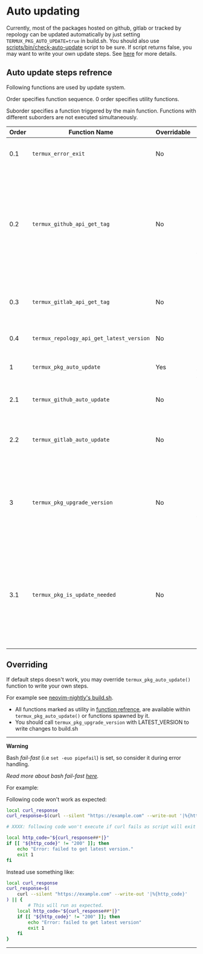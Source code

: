 # Auto updating

Currently, most of the packages hosted on github, gitlab or tracked by repology can be updated automatically by just setting `TERMUX_PKG_AUTO_UPDATE=true` in build.sh. You should also use [scripts/bin/check-auto-update](https://github.com/termux/termux-packages/blob/master/scripts/bin/check-auto-update) script to be sure.
If script returns false, you may want to write your own update steps. See [here](#Overriding) for more details.

## Auto update steps refrence

Following functions are used by update system.

Order specifies function sequence. 0 order specifies utility functions.

Suborder specifies a function triggered by the main function. Functions with
different suborders are not executed simultaneously.


| Order | Function Name | Overridable | Description | Parameters |
|------ | ------------- | ----------- | ----------- | ---------- |
| 0.1   | `termux_error_exit` | No | Function to write error message to `stderr` and exit. | Any number of string arguments. You can use heredoc for long messages. |
| 0.2   | `termux_github_api_get_tag` | No | Query GitHub API for: <br><br> &bull; `latest-release-tag`: useful for projects using github's release mechanism. <br><br> &bull; `newest-tag`(sorted by commit date): useful for projects having tags but no releases. | &bull; PKG_SRCURL - Source url of package. <br><br> &bull; TAG_TYPE - Optional. Type of tag to query. It is one of the queries mentioned in description. If not given it is decided on the basis of PKG_SRCURL. For urls ending in `.git` `newest-tag` is queried, otherwise `latest-release-tag`.|
| 0.3   | `termux_gitlab_api_get_tag` | No | *same as above, but for gitlab* | *same as above, except for optional 3rd argument:* <br> &bull; API_HOST - Host for gitlab api. Default `gitlab.com`. |
| 0.4   | `termux_repology_api_get_latest_version` | No | Query repology api for latest version. | &bull; PKG_NAME - Name of the package to query for. |
| 1     | `termux_pkg_auto_update` | Yes | By default, decide which method (gitlab, github or repology) to use for update, but can be overrided to use custom method. | *None* |
| 2.1     | `termux_github_auto_update` | No | Default update method for packages hosted on github.com. It decides which type of tag to fetch based on `TERMUX_PKG_SRCURL`. | *None* |
| 2.2     | `termux_gitlab_auto_update` | No | Default update method for packages hosted on gitlab.com (or host specified by `TERMUX_GITLAB_API_HOST`). It decides which type of tag to fetch based on `TERMUX_PKG_SRCURL`. | *None* |
| 3       | `termux_pkg_upgrade_version` | No | Write the latest version and updated checksum, check whether updated package builds properly and then push changes to repo. | &bull; LATEST_VERSION - version to write to build.sh. <br><br> &bull; --skip-version-check - Optional flag. Do not check whether given LATEST_VERSION is greater than current TERMUX_PKG_VERSION. |
| 3.1     | `termux_pkg_is_update_needed` | No | Check whether LATEST_VERSION is greater than TERMUX_PKG_VERSION or not. <br> Called if `--skip-version-check` was not passed to `termux_pkg_upgrade_version`. <br><br> **NOTE:** You should not call it manually otherwise if `TERMUX_PKG_UPDATE_VERSION_REGEXP` is used, it won't compare versions extracted from it. Version is extracted by `termux_pkg_upgrade_version`. | *Not for public use.* |

## Overriding

If default steps doesn't work, you may override `termux_pkg_auto_update()` function to write your own steps.

For example see [neovim-nightly's build.sh](https://github.com/termux/termux-packages/blob/3c617f6222405cc51935bb13d557eb0b7b6fe95f/packages/neovim-nightly/build.sh#L27).

- All functions marked as utility in [function refrence](#auto-update-steps-refrence), are available within `termux_pkg_auto_update()` or functions spawned by it.
- You should call `termux_pkg_upgrade_version` with LATEST_VERSION to write changes to build.sh

---
**Warning**

Bash *fail-fast* (i.e `set -euo pipefail`) is set, so consider it during error handling.

*Read more about bash fail-fast [here](https://dougrichardson.us/notes/fail-fast-bash-scripting.html).*

For example:

Following code won't work as expected:
```bash
local curl_response
curl_response=$(curl --silent "https://example.com" --write-out '|%{http_code}')

# XXXX: following code won't execute if curl fails as script will exit immediately there.

local http_code="${curl_response##*|}"
if [[ "${http_code}" != "200" ]]; then
	echo "Error: failed to get latest version."
	exit 1
fi
```
Instead use something like:
```bash
local curl_response
curl_response=$(
	curl --silent "https://example.com" --write-out '|%{http_code}'
) || {
        # This will run as expected.
	local http_code="${curl_response##*|}"
	if [[ "${http_code}" != "200" ]]; then
		echo "Error: failed to get latest version"
		exit 1
	fi
}
```
---